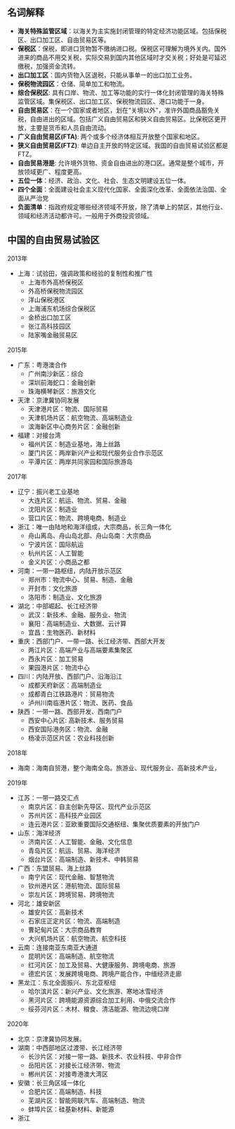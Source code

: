 ## 名词解释

+ **海关特殊监管区域**：以海关为主实施封闭管理的特定经济功能区域。包括保税区、出口加工区、自由贸易区等。
+ **保税区**：保税，即进口货物暂不缴纳进口税。保税区可理解为境外关内。国外进来的商品不用交关税，实际交易到国内其他区域时才交关税；好处是可延迟缴税，加强资金流转。
+ **出口加工区**：国内货物入区退税，只能从事单一的出口加工业务。
+ **保税物流园区**：仓储、简单加工和物流。
+ **综合保税区**: 具有口岸、物流、加工等功能的实行一体化封闭管理的海关特殊监管区域。集保税区、出口加工区、保税物流园区、港口功能于一身。
+ **自由贸易区**：在一个国家或者地区，划在“关境以外”，准许外国商品豁免关税，自由进出的区域。包括广义自由贸易区和狭义自由贸易区。比保税区更开放，主要是货币和人员自由流动。
+ **广义自由贸易区(FTA)**: 两个或多个经济体相互开放整个国家和地区。
+ **狭义自由贸易区(FTZ)**: 单边自主开放的特定区域。我国的自由贸易试验区都是FTZ。
+ **自由贸易港是**: 允许境外货物、资金自由进出的港口区。通常是整个城市，开放领域更广、程度更高。
+ **五位一体**：经济、政治、文化、社会、生态文明建设五位一体。
+ **四个全面**：全面建设社会主义现代化国家、全面深化改革、全面依法治国、全面从严治党
+ **负面清单**：指政府规定哪些经济领域不开放，除了清单上的禁区，其他行业、领域和经济活动都许可。一般用于外商投资领域。

## 中国的自由贸易试验区



2013年
+ 上海：试验田，强调政策和经验的复制性和推广性
  - 上海市外高桥保税区
  - 外高桥保税物流园区
  - 洋山保税港区
  - 上海浦东机场综合保税区
  - 金桥出口加工区
  - 张江高科技园区
  - 陆家嘴金融贸易区

2015年
+ 广东：粤港澳合作
  - 广州南沙新区：综合
  - 深圳前海蛇口：金融创新
  - 珠海横琴新区：旅游文化
+ 天津：京津冀协同发展
  - 天津港片区：物流、国际贸易
  - 天津机场片区：航空物流、高端制造业
  - 滨海新区中心商务片区：金融创新
+ 福建：对接台湾
  - 福州片区：制造业基地，海上丝路
  - 厦门片区：两岸新兴产业和现代服务业合作示范区
  - 平潭片区：两岸共同家园和国际旅游岛

2017年
+ 辽宁：振兴老工业基地
  - 大连片区：航运、物流、贸易、金融
  - 沈阳片区：制造业
  - 营口片区：物流、跨境电商、制造业
+ 浙江：唯一由陆地和海洋组成，大宗商品，长三角一体化
  - 舟山离岛、舟山岛北部、舟山岛南：大宗商品
  - 宁波片区：国际航运
  - 杭州片区：人工智能
  - 金义片区：小商品之都
+ 河南：一带一路枢纽，内陆开放示范区
  - 郑州市：物流中心、贸易、制造、金融
  - 开封市：文化旅游
  - 洛阳市：制造业、文化旅游
+ 湖北：中部崛起、长江经济带
  - 武汉：新技术、金融、服务业、物流
  - 襄阳：高端制造业、大数据、云计算
  - 宜昌：生物医药、新材料
+ 重庆：西部门户、一带一路、长江经济带、西部大开发
  - 两江片区：高端产业与高端要素集聚区
  - 西永片区：加工贸易
  - 果园港片区：物流中心
+ 四川：内陆开放、西部门户、沿海沿江
  - 成都天府新区：高端制造业
  - 成都青白江铁路港片：贸易物流
  - 泸州川南临港片区：物流、医药、食品
+ 陕西：一带一路、西部开发、西南门户
  - 西安中心片区: 高新技术、服务贸易
  - 西安国际港务区：物流、金融
  - 杨凌示范区片区：农业科技创新

2018年
+ 海南：海南自贸港，整个海南全岛。旅游业、现代服务业、高新技术产业，

2019年
+ 江苏：一带一路交汇点
  - 南京片区：自主创新先导区、现代产业示范区
  - 苏州片区：高科技产业园区
  - 连云港片区：亚欧重要国际交通枢纽、集聚优质要素的开放门户
+ 山东：海洋经济
  - 济南片区：人工智能、金融、文化信息
  - 青岛片区：航运、贸易、海洋经济
  - 烟台片区：高端制造、新技术、中韩贸易
+ 广西：东盟贸易、海上丝路
  - 南宁片区：现代金融、智慧物流
  - 钦州港片区：港航物流、国际贸易
  - 崇左片区：跨境贸易、跨境物流
+ 河北：雄安新区
  - 雄安片区：高新技术
  - 石家庄正定片区：物流、高端制造
  - 曹妃甸片区：大宗商品教育
  - 大兴机场片区：航空物流、航空科技
+ 云南：连接南亚东南亚大通道
  - 昆明片区：高端制造、航空物流
  - 红河片区：加工及贸易、大健康服务、跨境电商、旅游
  - 德宏片区：发展跨境电商、跨境产能合作，中缅经济走廊
+ 黑龙江：东北全面振兴、东北亚枢纽
  - 哈尔滨片区：新兴产业、文化旅游、寒地冰雪经济
  - 黑河片区：跨境能源资源综合加工利用、中俄交流合作
  - 绥芬河片区：木材、粮食、清洁能源、物流边境口岸

2020年
+ 北京：京津冀协同发展。
+ 湖南：中西部地区过渡带、长江经济带
  - 长沙片区：对接一带一路、新技术、农业科技、中非合作
  - 岳阳片区：对接长江经济带、物流
  - 郴州片区：对接粤港澳大湾区
+ 安徽：长三角区域一体化
  - 合肥片区：高端制造、科技
  - 芜湖片区：智能网联汽车、高端制造、物流
  - 蚌埠片区：硅基新材料、新能源
+ 浙江

